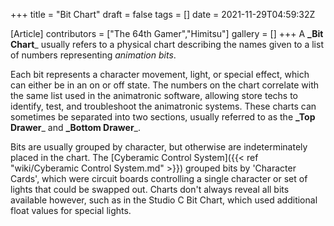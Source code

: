 +++
title = "Bit Chart"
draft = false
tags = []
date = 2021-11-29T04:59:32Z

[Article]
contributors = ["The 64th Gamer","Himitsu"]
gallery = []
+++
A **_Bit Chart**_ usually refers to a physical chart describing the names given to a list of numbers representing _animation bits_. 

Each bit represents a character movement, light, or special effect, which can either be in an on or off state. The numbers on the chart correlate with the same list used in the animatronic software, allowing store techs to identify, test, and troubleshoot the animatronic systems. These charts can sometimes be separated into two sections, usually referred to as the **_Top Drawer**_ and **_Bottom Drawer**_. 

Bits are usually grouped by character, but otherwise are indeterminately placed in the chart. The [Cyberamic Control System]({{< ref "wiki/Cyberamic Control System.md" >}}) grouped bits by 'Character Cards', which were circuit boards controlling a single character or set of lights that could be swapped out. Charts don't always reveal all bits available however, such as in the Studio C Bit Chart, which used additional float values for special lights.